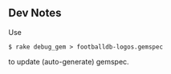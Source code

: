## Dev Notes

Use 

    $ rake debug_gem > footballdb-logos.gemspec

to update (auto-generate) gemspec.

